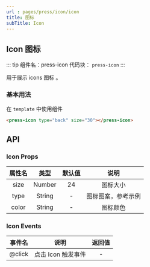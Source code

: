 ```yaml
---
url : pages/press/icon/icon
title: 图标
subTitle: Icon
---
```


## Icon 图标

::: tip 组件名：press-icon
代码块： `press-icon`
:::

用于展示 icons 图标 。

### 基本用法

在 ``template`` 中使用组件

```html
<press-icon type="back" size="30"></press-icon>
```

<!-- ## 图标示例

点击复制图标类型

<icons-layouts></icons-layouts> -->

## API

### Icon Props

| 属性名 |  类型  | 默认值 |        说明        |
| :----: | :----: | :----: | :----------------: |
|  size  | Number |   24   |      图标大小      |
|  type  | String |   -    | 图标图案，参考示例 |
| color  | String |   -    |      图标颜色      |

### Icon Events

| 事件名 |        说明        | 返回值 |
| :----: | :----------------: | :----: |
| @click | 点击 Icon 触发事件 |   -    |
